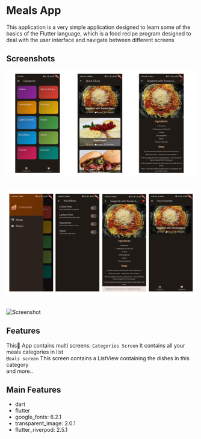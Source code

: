 # Meals App
This application is a very simple application designed to learn some of the basics 
of the Flutter language, which is a food recipe program designed to deal with the user
interface and navigate between different screens

## Screenshots

<img src="screenshots/screen-1.png" alt="Screenshot"> <br>

<br> <img src="screenshots/screen-2.png" alt="Screenshot">

<br> <img src="screenshots/app.gif" alt="Screenshot"  height=800>

## Features

This ِApp contains multi screens:
`ِCategories Screen` It contains all your meals categories in list <br>
`ِMeals screen` This screen contains a ListView containing the dishes in this category <br>
and more..

## Main Features

* dart
* flutter 
* google_fonts: 6.2.1
* transparent_image: 2.0.1
* flutter_riverpod: 2.5.1

